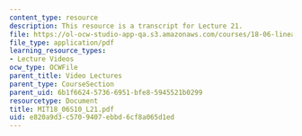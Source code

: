 ```yaml
---
content_type: resource
description: This resource is a transcript for Lecture 21.
file: https://ol-ocw-studio-app-qa.s3.amazonaws.com/courses/18-06-linear-algebra-spring-2010/e820a9d3c5709407ebbd6cf8a065d1ed_MIT18_06S10_L21.pdf
file_type: application/pdf
learning_resource_types:
- Lecture Videos
ocw_type: OCWFile
parent_title: Video Lectures
parent_type: CourseSection
parent_uid: 6b1f6624-5736-6951-bfe8-5945521b0299
resourcetype: Document
title: MIT18_06S10_L21.pdf
uid: e820a9d3-c570-9407-ebbd-6cf8a065d1ed
---
```

